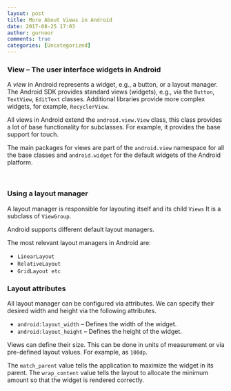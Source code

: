 ```yaml
---
layout: post
title: More About Views in Android
date: 2017-08-25 17:03
author: gurnoor
comments: true
categories: [Uncategorized]
---
```

<h3 id="view-the-user-interface-widgets-in-android">View – The user interface widgets in Android</h3>
<div class="paragraph">

A <em>view</em> in Android represents a widget, e.g., a button, or a layout manager. The Android SDK provides standard views (widgets), e.g., via the <code>Button</code>, <code>TextView</code>, <code>EditText</code> classes. Additional libraries provide more complex widgets, for example, <code>RecyclerView</code>.

</div>
<div class="paragraph">

All views in Android extend the <code>android.view.View</code> class, this class provides a lot of base functionality for subclasses. For example, it provides the base support for touch.

</div>
<div class="paragraph">

The main packages for views are part of the <code>android.view</code> namespace for all the base classes and <code>android.widget</code> for the default widgets of the Android platform.

</div>
&nbsp;
<h3 id="layoutmanager_overview">Using a layout manager</h3>
<div class="paragraph">

A layout manager is responsible for layouting itself and its child <code>Views</code> It is a subclass of <code>ViewGroup</code>.

</div>
<div class="paragraph">

Android supports different default layout managers.

</div>
<div class="paragraph">

The most relevant layout managers in Android are:

</div>
<div class="ulist">
<ul>
 	<li><code>LinearLayout</code></li>
 	<li><code>RelativeLayout</code></li>
 	<li><code>GridLayout etc</code></li>
</ul>
<h3 id="layoutmanager_attributes">Layout attributes</h3>
<div class="paragraph">

All layout manager can be configured via attributes. We can specify their desired width and height via the following attributes.

</div>
<div class="paragraph"></div>
<div class="ulist">
<ul>
 	<li><code>android:layout_width</code> – Defines the width of the widget.</li>
 	<li><code>android:layout_height</code> – Defines the height of the widget.</li>
</ul>
</div>
<div class="paragraph">

Views can define their size. This can be done in units of measurement or via pre-defined layout values. For example, as <code>100dp</code>.

</div>
<div class="paragraph">

The <code>match_parent</code> value tells the application to maximize the widget in its parent. The <code>wrap_content</code> value tells the layout to allocate the minimum amount so that the widget is rendered correctly.

</div>
</div>

